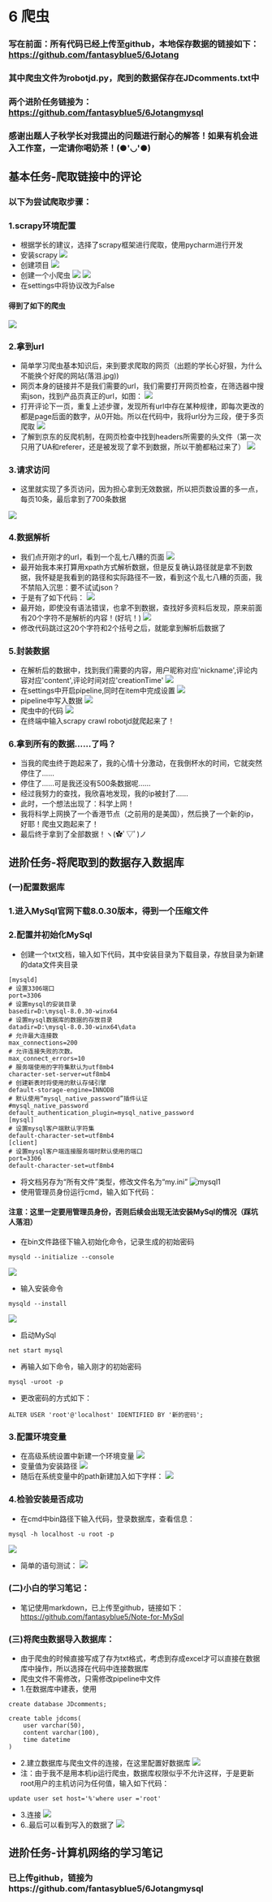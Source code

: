 # 6 爬虫

### 写在前面：所有代码已经上传至github，本地保存数据的链接如下：https://github.com/fantasyblue5/6Jotang
### 其中爬虫文件为robotjd.py，爬到的数据保存在JDcomments.txt中
### 两个进阶任务链接为：https://github.com/fantasyblue5/6Jotangmysql

### 感谢出题人子秋学长对我提出的问题进行耐心的解答！如果有机会进入工作室，一定请你喝奶茶！(●'◡'●)
## 基本任务-爬取链接中的评论
### 以下为尝试爬取步骤：
### 1.scrapy环境配置
* 根据学长的建议，选择了scrapy框架进行爬取，使用pycharm进行开发
* 安装scrapy
![](https://cdn.jsdelivr.net/gh/fantasyblue5/Jotang-img@main/img/sc1.png)
* 创建项目
![](https://cdn.jsdelivr.net/gh/fantasyblue5/Jotang-img@main/img/sc2.png)
* 创建一个小爬虫
![](https://cdn.jsdelivr.net/gh/fantasyblue5/Jotang-img@main/img/sc3.png)
![](https://cdn.jsdelivr.net/gh/fantasyblue5/Jotang-img@main/img/sc4.png)
* 在settings中将协议改为False
#### 得到了如下的爬虫
![](https://cdn.jsdelivr.net/gh/fantasyblue5/Jotang-img@main/img/sc5.png)
### 2.拿到url
* 简单学习爬虫基本知识后，来到要求爬取的网页（出题的学长心好狠，为什么不能换个好爬的网站(落泪.jpg))
* 网页本身的链接并不是我们需要的url，我们需要打开网页检查，在筛选器中搜索json，找到产品页真正的url，如图：
![](https://cdn.jsdelivr.net/gh/fantasyblue5/Jotang-img@main/img/url.png)
* 打开评论下一页，重复上述步骤，发现所有url中存在某种规律，即每次更改的都是page后面的数字，从0开始。所以在代码中，我将url分为三段，便于多页爬取
![](https://cdn.jsdelivr.net/gh/fantasyblue5/Jotang-img@main/img/url2.png)
* 了解到京东的反爬机制，在网页检查中找到headers所需要的头文件（第一次只用了UA和referer，还是被发现了拿不到数据，所以干脆都粘过来了）
![](https://cdn.jsdelivr.net/gh/fantasyblue5/Jotang-img@main/img/url3.png)
### 3.请求访问
* 这里就实现了多页访问，因为担心拿到无效数据，所以把页数设置的多一点，每页10条，最后拿到了700条数据

![](https://cdn.jsdelivr.net/gh/fantasyblue5/Jotang-img@main/img/req1.png)

### 4.数据解析
* 我们点开刚才的url，看到一个乱七八糟的页面
![](https://cdn.jsdelivr.net/gh/fantasyblue5/Jotang-img@main/img/url6.png)
* 最开始我本来打算用xpath方式解析数据，但是反复确认路径就是拿不到数据，我怀疑是我看到的路径和实际路径不一致，看到这个乱七八糟的页面，我不禁陷入沉思：要不试试json？
* 于是有了如下代码：
![](https://cdn.jsdelivr.net/gh/fantasyblue5/Jotang-img@main/img/json.png)
* 最开始，即使没有语法错误，也拿不到数据，查找好多资料后发现，原来前面有20个字符不是解析的内容！(好坑！)
![](https://cdn.jsdelivr.net/gh/fantasyblue5/Jotang-img@main/img/json2.png)
* 修改代码跳过这20个字符和2个括号之后，就能拿到解析后数据了
### 5.封装数据
* 在解析后的数据中，找到我们需要的内容，用户昵称对应'nickname',评论内容对应'content',评论时间对应'creationTime'
![](https://cdn.jsdelivr.net/gh/fantasyblue5/Jotang-img@main/img/comf.png)
* 在settings中开启pipeline,同时在item中完成设置
![](https://cdn.jsdelivr.net/gh/fantasyblue5/Jotang-img@main/img/field.png)
* pipeline中写入数据
![](https://cdn.jsdelivr.net/gh/fantasyblue5/Jotang-img@main/img/pp.png)
* 爬虫中的代码
![](https://cdn.jsdelivr.net/gh/fantasyblue5/Jotang-img@main/img/item.png)
* 在终端中输入scrapy crawl robotjd就爬起来了！
### 6.拿到所有的数据……了吗？
* 当我的爬虫终于跑起来了，我的心情十分激动，在我倒杯水的时间，它就突然停住了……
* 停住了……可是我还没有500条数据呢……
* 经过我努力的查找，我欣喜地发现，我的ip被封了……
* 此时，一个想法出现了：科学上网！
* 我将科学上网换了一个香港节点（之前用的是美国），然后换了一个新的ip，好耶！爬虫又跑起来了！
* 最后终于拿到了全部数据！ヽ(✿ﾟ▽ﾟ)ノ
## 进阶任务-将爬取到的数据存入数据库
### (一)配置数据库
### 1.进入MySql官网下载8.0.30版本，得到一个压缩文件
### 2.配置并初始化MySql
* 创建一个txt文档，输入如下代码，其中安装目录为下载目录，存放目录为新建的data文件夹目录
  
```
[mysqld]
# 设置3306端口
port=3306
# 设置mysql的安装目录   
basedir=D:\mysql-8.0.30-winx64
# 设置mysql数据库的数据的存放目录  
datadir=D:\mysql-8.0.30-winx64\data
# 允许最大连接数
max_connections=200
# 允许连接失败的次数。
max_connect_errors=10
# 服务端使用的字符集默认为utf8mb4
character-set-server=utf8mb4
# 创建新表时将使用的默认存储引擎
default-storage-engine=INNODB
# 默认使用“mysql_native_password”插件认证
#mysql_native_password
default_authentication_plugin=mysql_native_password
[mysql]
# 设置mysql客户端默认字符集
default-character-set=utf8mb4
[client]
# 设置mysql客户端连接服务端时默认使用的端口
port=3306
default-character-set=utf8mb4
```

* 将文档另存为“所有文件”类型，修改文件名为“my.ini”
![mysql1](https://cdn.jsdelivr.net/gh/fantasyblue5/Jotang-img@main/img/mysql1.png)
* 使用管理员身份运行cmd，输入如下代码：

#### 注意：这里一定要用管理员身份，否则后续会出现无法安装MySql的情况（踩坑人落泪）
* 在bin文件路径下输入初始化命令，记录生成的初始密码
```
mysqld --initialize --console
```
![](https://cdn.jsdelivr.net/gh/fantasyblue5/Jotang-img@main/img/sql2.png)

* 输入安装命令
```
mysqld --install
```
![](https://cdn.jsdelivr.net/gh/fantasyblue5/Jotang-img@main/img/sql3.png)

* 启动MySql
```
net start mysql
```

* 再输入如下命令，输入刚才的初始密码
```
mysql -uroot -p
```


* 更改密码的方式如下：
```
ALTER USER 'root'@'localhost' IDENTIFIED BY '新的密码';
```
### 3.配置环境变量
* 在高级系统设置中新建一个环境变量
![](https://cdn.jsdelivr.net/gh/fantasyblue5/Jotang-img@main/img/sql4.png)
* 变量值为安装路径
![](https://cdn.jsdelivr.net/gh/fantasyblue5/Jotang-img@main/img/sql5.png)
* 随后在系统变量中的path新建加入如下字样：
![](https://cdn.jsdelivr.net/gh/fantasyblue5/Jotang-img@main/img/sql6.png)
### 4.检验安装是否成功
* 在cmd中bin路径下输入代码，登录数据库，查看信息：
```
mysql -h localhost -u root -p
```
![](https://cdn.jsdelivr.net/gh/fantasyblue5/Jotang-img@main/img/sql7.png)
* 简单的语句测试：
![](https://cdn.jsdelivr.net/gh/fantasyblue5/Jotang-img@main/img/database.png)

### (二)小白的学习笔记：
* 笔记使用markdown，已上传至github，链接如下：https://github.com/fantasyblue5/Note-for-MySql
### (三)将爬虫数据导入数据库：
* 由于爬虫的时候直接写成了存为txt格式，考虑到存成excel才可以直接在数据库中操作，所以选择在代码中连接数据库
* 爬虫文件不需修改，只需修改pipeline中文件
* 1.在数据库中建表，使用
```
create database JDcomments;
```
```
create table jdcoms(
    user varchar(50),
    content varchar(100),
    time datetime
)
```

* 2.建立数据库与爬虫文件的连接，在这里配置好数据库
![](https://cdn.jsdelivr.net/gh/fantasyblue5/Jotang-img@main/img/QQ图片20220923205606.png)
* 注：由于我不是用本机ip运行爬虫，数据库权限似乎不允许这样，于是更新root用户的主机访问为任何值，输入如下代码：
```
update user set host='%'where user ='root'
```
* 3.连接
![](https://cdn.jsdelivr.net/gh/fantasyblue5/Jotang-img@main/img/curse.png)
* 6..最后可以看到写入的数据了
![](https://cdn.jsdelivr.net/gh/fantasyblue5/Jotang-img@main/img/QQ图片20220923204708.jpg)

## 进阶任务-计算机网络的学习笔记
### 已上传github，链接为https://github.com/fantasyblue5/6Jotangmysql



